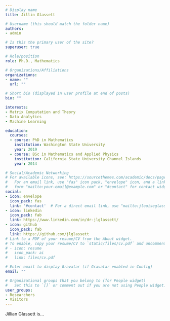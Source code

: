 ```yaml
---
# Display name
title: Jillin Glassett

# Username (this should match the folder name)
authors:
- admin

# Is this the primary user of the site?
superuser: true

# Role/position
role: Ph.D., Mathematics

# Organizations/Affiliations
organizations:
- name: ""
  url: ""

# Short bio (displayed in user profile at end of posts)
bio: ""

interests:
- Matrix Computation and Theory
- Data Analytics
- Machine Learning

education:
  courses:
  - course: PhD in Mathematics
    institution: Washington State University
    year: 2019
  - course: BSc in Mathematics and Applied Physics
    institution: California State University Channel Islands
    year: 2014

# Social/Academic Networking
# For available icons, see: https://sourcethemes.com/academic/docs/page-builder/#icons
#   For an email link, use "fas" icon pack, "envelope" icon, and a link in the
#   form "mailto:your-email@example.com" or "#contact" for contact widget.
social:
- icon: envelope
  icon_pack: fas
  link: '#contact'  # For a direct email link, use "mailto:jlouiseglassett@gmail.com".
- icon: linkedin
  icon_pack: fab
  link: https://www.linkedin.com/in/dr-jlglassett/
- icon: github
  icon_pack: fab
  link: https://github.com/jlglassett
# Link to a PDF of your resume/CV from the About widget.
# To enable, copy your resume/CV to `static/files/cv.pdf` and uncomment the lines below.
# - icon: resume
#   icon_pack: ai
#   link: files/cv.pdf

# Enter email to display Gravatar (if Gravatar enabled in Config)
email: ""

# Organizational groups that you belong to (for People widget)
#   Set this to `[]` or comment out if you are not using People widget.
user_groups:
- Researchers
- Visitors
---
```


Jillian Glassett is...
